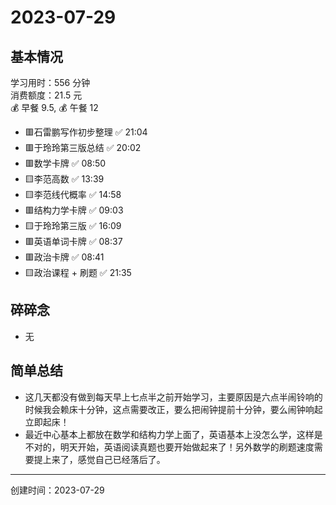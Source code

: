 # 2023-07-29

## 基本情况

学习用时：556 分钟  
消费额度：21.5 元  
💰 早餐 9.5, 💰 午餐 12

-   🟥石雷鹏写作初步整理 ✅ 21:04
-   🟥于玲玲第三版总结 ✅ 20:02
-   🟥数学卡牌 ✅ 08:50
-   🟨李范高数 ✅ 13:39
-   🟨李范线代概率 ✅ 14:58
-   🟥结构力学卡牌 ✅ 09:03
-   🟨于玲玲第三版 ✅ 16:09
-   🟥英语单词卡牌 ✅ 08:37
-   🟥政治卡牌 ✅ 08:41
-   🟨政治课程 + 刷题 ✅ 21:35

## 碎碎念

- 无

## 简单总结

- 这几天都没有做到每天早上七点半之前开始学习，主要原因是六点半闹铃响的时候我会赖床十分钟，这点需要改正，要么把闹钟提前十分钟，要么闹钟响起立即起床！
- 最近中心基本上都放在数学和结构力学上面了，英语基本上没怎么学，这样是不对的，明天开始，英语阅读真题也要开始做起来了！另外数学的刷题速度需要提上来了，感觉自己已经落后了。

---

创建时间：2023-07-29